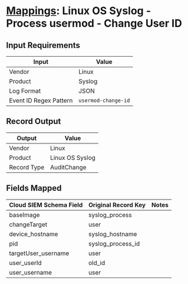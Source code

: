# [Mappings](README.md): Linux OS Syslog - Process usermod - Change User ID

## Input Requirements

|Input|Value|
|-----|-----|
|Vendor|Linux|
|Product|Syslog|
|Log Format|JSON|
|Event ID Regex Pattern|`usermod-change-id`|

## Record Output

|Output|Value|
|------|-----|
|Vendor|Linux|
|Product|Linux OS Syslog|
|Record Type|AuditChange|

## Fields Mapped

|Cloud SIEM Schema Field|Original Record Key|Notes|
|-----------------------|-------------------|-----|
|baseImage|syslog_process||
|changeTarget|user||
|device_hostname|syslog_hostname||
|pid|syslog_process_id||
|targetUser_username|user||
|user_userId|old_id||
|user_username|user||

